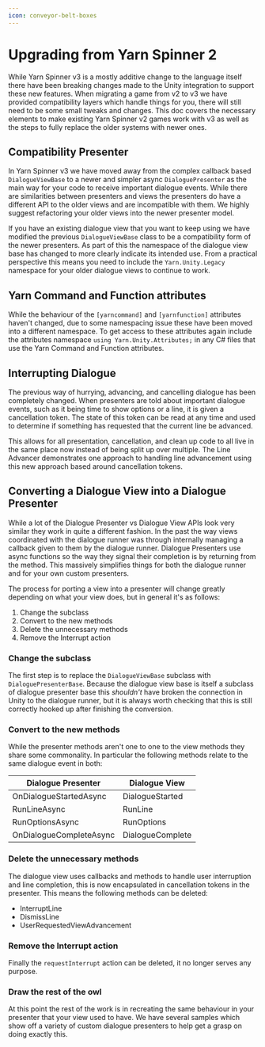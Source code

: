 ```yaml
---
icon: conveyor-belt-boxes
---
```


# Upgrading from Yarn Spinner 2

While Yarn Spinner v3 is a mostly additive change to the language itself there have been breaking changes made to the Unity integration to support these new features.
When migrating a game from v2 to v3 we have provided compatibility layers which handle things for you, there will still need to be some small tweaks and changes.
This doc covers the necessary elements to make existing Yarn Spinner v2 games work with v3 as well as the steps to fully replace the older systems with newer ones.

## Compatibility Presenter

In Yarn Spinner v3 we have moved away from the complex callback based `DialogueViewBase` to a newer and simpler async `DialoguePresenter` as the main way for your code to receive important dialogue events.
While there are similarities between presenters and views the presenters do have a different API to the older views and are incompatible with them.
We highly suggest refactoring your older views into the newer presenter model.

If you have an existing dialogue view that you want to keep using we have modified the previous `DialogueViewBase` class to be a compatibility form of the newer presenters.
As part of this the namespace of the dialogue view base has changed to more clearly indicate its intended use.
From a practical perspective this means you need to include the `Yarn.Unity.Legacy` namespace for your older dialogue views to continue to work.

## Yarn Command and Function attributes

While the behaviour of the `[yarncommand]` and `[yarnfunction]` attributes haven't changed, due to some namespacing issue these have been moved into a different namespace.
To get access to these attributes again include the attributes namespace `using Yarn.Unity.Attributes;` in any C# files that use the Yarn Command and Function attributes.

## Interrupting Dialogue

The previous way of hurrying, advancing, and cancelling dialogue has been completely changed.
When presenters are told about important dialogue events, such as it being time to show options or a line, it is given a cancellation token.
The state of this token can be read at any time and used to determine if something has requested that the current line be advanced.

This allows for all presentation, cancellation, and clean up code to all live in the same place now instead of being split up over multiple.
The Line Advancer demonstrates one approach to handling line advancement using this new approach based around cancellation tokens.

## Converting a Dialogue View into a Dialogue Presenter

While a lot of the Dialogue Presenter vs Dialogue View APIs look very similar they work in quite a different fashion.
In the past the way views coordinated with the dialogue runner was through internally managing a callback given to them by the dialogue runner.
Dialogue Presenters use async functions so the way they signal their completion is by returning from the method.
This massively simplifies things for both the dialogue runner and for your own custom presenters.

The process for porting a view into a presenter will change greatly depending on what your view does, but in general it's as follows:

1. Change the subclass
2. Convert to the new methods
3. Delete the unnecessary methods
4. Remove the Interrupt action

### Change the subclass

The first step is to replace the `DialogueViewBase` subclass with `DialoguePresenterBase`.
Because the dialogue view base is itself a subclass of dialogue presenter base this *shouldn't* have broken the connection in Unity to the dialogue runner, but it is always worth checking that this is still correctly hooked up after finishing the conversion.

### Convert to the new methods

While the presenter methods aren't one to one to the view methods they share some commonality.
In particular the following methods relate to the same dialogue event in both:

| Dialogue Presenter      | Dialogue View    |
|-------------------------|------------------|
| OnDialogueStartedAsync  | DialogueStarted  |
| RunLineAsync            | RunLine          |
| RunOptionsAsync         | RunOptions       |
| OnDialogueCompleteAsync | DialogueComplete |

### Delete the unnecessary methods

The dialogue view uses callbacks and methods to handle user interruption and line completion, this is now encapsulated in cancellation tokens in the presenter.
This means the following methods can be deleted:

- InterruptLine
- DismissLine
- UserRequestedViewAdvancement

### Remove the Interrupt action

Finally the `requestInterrupt` action can be deleted, it no longer serves any purpose.

### Draw the rest of the owl

At this point the rest of the work is in recreating the same behaviour in your presenter that your view used to have.
We have several samples which show off a variety of custom dialogue presenters to help get a grasp on doing exactly this.
